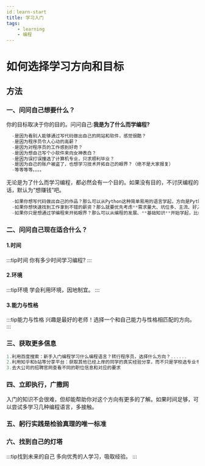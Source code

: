 ```yaml
---
id：learn-start
title: 学习入门
tags: 
    - learning 
    - 编程
---
```

# 如何选择学习方向和目标
## 方法
### 一、问问自己想要什么？
你的目标取决于你的目的。问问自己:**我是为了什么而学编程?**
```js
  -是因为看别人能够通过写代码做出自己的网站和软件，感觉很酷？
  -是因为程序员令人心动的高薪？
  -是因为对程序员的工作感到好奇？
  -是因为想自己写个小软件来向女神表白？
  -是因为误打误撞选了计算机专业，只求顺利毕业？
  -是因为自己的账户被盗了，也想学习技术开拓自己的眼界？（绝不是大家报复）
  -等等等等。。。。
```
  无论是为了什么而学习编程，都必然会有一个目的。如果没有目的，不讨厌编程的话，默认为“想赚钱”吧。
```js
  -如果你想写代码做出自己的作品？那么可以从Python这种简单易用的语言学起，方向是Python，目标就是用Python做出自己的软件，提高工作效率。
  -如果你想快速找到工作拿到不错的薪资？那么就要优先考虑**需求量大、坑位多、主流、好入门**的方向，比如前端或Java后端，目标就是学好找工作要求的技术，从而找到一份工作。
  -如果你只是想通过学编程来开拓眼界？那么可以从编程的发展、**基础知识**开始学起，比如计算机的组成结构、操作系统、网络安全等等，目标就是了解更多只是点，给自己长长见识。
```
### 二、问问自己现在适合什么？
#### 1.时间
:::tip时间
  你有多少时间学习编程?
:::
#### 2.环境
:::tip环境
  学会利用环境，因地制宜。
:::
#### 3.能力与性格
:::tip能力与性格
  兴趣是最好的老师！选择一个和自己能力与性格相匹配的方向。
:::
### 三、获取更多信息
```js
1.利用百度搜索：新手入门编程学习什么编程语言？转行程序员，选择什么方向？......
2.利用知乎和b站等分享平台：获取其他已经上岸的同学的真实经验分享，而不只是学校选专业书册上的一些死知识。
3.去大公司的招聘官网查看不同的职位信息和对应的要求  
```
### 四、立即执行，广撒网
入门的知识不会很难，但却能帮助你对这个方向有更多的了解。如果时间足够，可以尝试多学习几种编程语言，多接触。
### 五、躬行实践是检验真理的唯一标准
### 六、找到自己的灯塔
:::tip找到未来的自己
  多向优秀的人学习，吸取经验。
:::